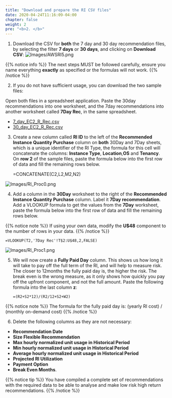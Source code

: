 ```yaml
---
title: "Download and prepare the RI CSV files"
date: 2020-04-24T11:16:09-04:00
chapter: false
weight: 2
pre: "<b>2. </b>"
---
```


1. Download the CSV for **both** the 7 day and 30 day recommendation files, by selecting the filter **7 days** or **30 days**, and clicking on **Download CSV**:
![Images/AWSRI5.png](/Cost/200_3_Pricing_Models/Images/AWSRI5.png)

{{% notice info %}}
The next steps MUST be followed carefully, ensure you name everything **exactly** as specified or the formulas will not work.
{{% /notice %}}

2. If you do not have sufficient usage, you can download the two sample files:

Open both files in a spreadsheet application. Paste the 30day recommendations into one worksheet, and the 7day recommendations into another worksheet called **7Day Rec**, in the same spreadsheet.

- [7_day_EC2_R_Rec.csv](/Cost/200_3_Pricing_Models/Code/7_day_EC2_RI_Rec.csv)
- [30_day_EC2_R_Rec.csv](/Cost/200_3_Pricing_Models/Code/30_day_EC2_RI_Rec.csv)


3. Create a new column called **RI ID** to the left of the **Recommended Instance Quantity Purchase** column on **both** 30Day and 7Day sheets, which is a unique identifier of the RI Type, the formula for this cell will concatenate the columns: **Instance Type**, **Location**,**OS** and **Tenancy**. On **row 2** of the sample files, paste the formula below into the first row of data and fill the remaining rows below.

    =CONCATENATE(C2,L2,M2,N2)

![Images/RI_Proc0.png](/Cost/200_3_Pricing_Models/Images/RI_Proc0.png)


4. Add a column in the **30Day** worksheet to the right of the **Recommended Instance Quantity Purchase** column. Label it **7Day recommendation**.  Add a VLOOKUP formula to get the values from the **7Day** worksheet, paste the formula below into the first row of data and fill the remaining rows below.

{{% notice note %}}
If using your own data, modify the **U$48** component to the number of rows in your data.
{{% /notice %}}

    =VLOOKUP(T2,'7Day Rec'!T$2:U$48,2,FALSE)

![Images/RI_Proc1.png](/Cost/200_3_Pricing_Models/Images/RI_Proc1.png)

5. We will now create a **Fully Paid Day** column. This shows us how long it will take to pay off the full term of the RI, and will help to measure risk. The closer to 12months the fully paid day is, the higher the risk. The break even is the wrong measure, as it only shows how quickly you pay off the upfront component, and not the full amount.
Paste the following formula into the last column **z**:

       =(R2+S2*12)/(R2/12+S2+W2)


{{% notice note %}}
The formula for the fully paid day is:
    (yearly RI cost) / (monthly on-demand cost)
{{% /notice %}}


6. Delete the following columns as they are not necessary: 
 - **Recommendation Date**
 - **Size Flexible Recommendation**
 - **Max hourly normalized unit usage in Historical Period**
 - **Min hourly normalized unit usage in Historical Period**
 - **Average hourly normalized unit usage in Historical Period**
 - **Projected RI Utilization**
 - **Payment Option**
 - **Break Even Months**.


{{% notice tip %}}
You have compiled a complete set of recommendations with the required data to be able to analyse and make low risk high return recommendations.
{{% /notice %}}